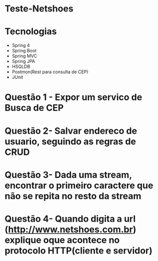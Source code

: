 # Teste-Netshoes

# Tecnologias
- Spring 4
- Spring Boot
- Spring MVC
- Spring JPA
- HSQLDB
- Postmon(Rest para consulta de CEP)
- JUnit

# Questão 1 - Expor um servico de Busca de CEP


# Questão 2- Salvar endereco de usuario, seguindo as regras de CRUD


# Questão 3- Dada uma stream, encontrar o primeiro caractere que não se repita no resto da stream


# Questão 4- Quando digita a url (http://www.netshoes.com.br) explique oque acontece no protocolo HTTP(cliente e servidor)

